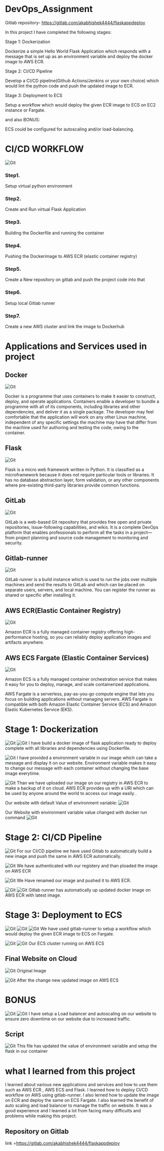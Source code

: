 # DevOps_Assignment
Gitlab repository-  https://gitlab.com/akabhishek4444/flaskappdeploy



In this project I have completed the following stages:

Stage 1: Dockerization

Dockerize a simple Hello World Flask Application which responds with a message that is set up as an environment variable and deploy the docker image to AWS ECR.


Stage 2: CI/CD Pipeline

Develop a CI/CD pipeline(Github Actions/Jenkins or your own choice) which would lint the python code and push the updated image to ECR.


Stage 3: Deployment to ECS

Setup a workflow which would deploy the given ECR image to ECS on EC2 instance or Fargate.

and also
BONUS:

ECS could be configured for autoscaling and/or load-balancing.

# CI/CD WORKFLOW
![Git](https://github.com/Abhishek-569/DevOps_Assignment/blob/main/images/workflow.PNG)


### Step1.
Setup virtual python environment

### Step2.
Create and Run virtual Flask Application

### Step3.
Building the Dockerfile and running the container

### Step4.
Pushing the Dockerimage to AWS ECR (elastic container registry)

### Step5.
Create a New repository on gitlab and push the project code into that

### Step6.
Setup local Gitlab runner

### Step7.
Create a new AWS cluster and link the image to Dockerhub


# Applications and Services used in project

## Docker
![Git](https://d1.awsstatic.com/acs/characters/Logos/Docker-Logo_Horizontel_279x131.b8a5c41e56b77706656d61080f6a0217a3ba356d.png)

Docker is a programme that uses containers to make it easier to construct, deploy, and operate applications. Containers enable a developer to bundle a programme with all of its components, including libraries and other dependencies, and deliver it as a single package. The developer may feel comfortable that the application will work on any other Linux machine, independent of any specific settings the machine may have that differ from the machine used for authoring and testing the code, owing to the container.

## Flask
![Git](https://upload.wikimedia.org/wikipedia/commons/thumb/3/3c/Flask_logo.svg/1200px-Flask_logo.svg.png)

Flask is a micro web framework written in Python. It is classified as a microframework because it does not require particular tools or libraries. It has no database abstraction layer, form validation, or any other components where pre-existing third-party libraries provide common functions.

## GitLab
![Git](https://pbs.twimg.com/profile_images/694241544899923968/Yj5sO9P4_400x400.png)

GitLab is a web-based Git repository that provides free open and private repositories, issue-following capabilities, and wikis. It is a complete DevOps platform that enables professionals to perform all the tasks in a project—from project planning and source code management to monitoring and security.

## Gitlab-runner
![Git](https://gitlab.com/uploads/-/system/project/avatar/250833/runner_logo.png)

GitLab runner is a build instance which is used to run the jobs over multiple machines and send the results to GitLab and which can be placed on separate users, servers, and local machine. You can register the runner as shared or specific after installing it. 

## AWS ECR(Elastic Container Registry)
![Git](https://labs.tadigital.com/wp-content/uploads/2018/07/RCE.png)

Amazon ECR is a fully managed container registry offering high-performance hosting, so you can reliably deploy application images and artifacts anywhere.

## AWS ECS Fargate (Elastic Container Services)
![Git](https://digital.ai/sites/default/files/pictures/styles/maxwidth_300/public/pt_logos/amazon-ecs.png?itok=4kq9I_sN)

Amazon ECS is a fully managed container orchestration service that makes it easy for you to deploy, manage, and scale containerized applications.

AWS Fargate is a serverless, pay-as-you-go compute engine that lets you focus on building applications without managing servers. AWS Fargate is compatible with both Amazon Elastic Container Service (ECS) and Amazon Elastic Kubernetes Service (EKS).

# Stage 1: Dockerization

![Git](https://github.com/Abhishek-569/DevOps_Assignment/blob/main/images/dockerfile.PNG)
![Git](https://github.com/Abhishek-569/DevOps_Assignment/blob/main/images/step1.1.PNG)
I have  build a docker image of flask application ready to deploy complete with all libraries and dependencies using Dockerfile.  

![Git](https://github.com/Abhishek-569/DevOps_Assignment/blob/main/images/step1.4.PNG)
I have  provided a environment variable in our image which can take a message and display it on our website. Environment variable makes it easy to change our message with each container without changing the base image everytime.

![Git](https://github.com/Abhishek-569/DevOps_Assignment/blob/main/images/Capture.PNG)
Than we have uploaded our image on our registry in  AWS ECR to make a backup of it on cloud. AWS ECR provides us with a URI which can be used by anyone around the world to access our image easily .

Our website with default Value of environment variable:
![Git](https://github.com/Abhishek-569/DevOps_Assignment/blob/main/images/step1.3.PNG)

Our Website with environment variable value changed  with docker run command
![Git](https://github.com/Abhishek-569/DevOps_Assignment/blob/main/images/step1.5.PNG)

# Stage 2: CI/CD Pipeline

![Git](https://github.com/Abhishek-569/DevOps_Assignment/blob/main/images/step2.PNG)
For our CI/CD pipeline we have used Gitlab to automatically build a new image and push the same in AWS ECR automatically.

![Git](https://github.com/Abhishek-569/DevOps_Assignment/blob/main/images/step1.8.PNG)
We have authenticated with our registery and than ploaded the image on AWS ECR

![Git](https://github.com/Abhishek-569/DevOps_Assignment/blob/main/images/step1.9.PNG)
We Have renamed our image and pushed it to AWS ECR.

![Git](https://github.com/Abhishek-569/DevOps_Assignment/blob/main/images/1.PNG)
![Git](https://github.com/Abhishek-569/DevOps_Assignment/blob/main/images/step1.10.PNG)
Gitlab runner has automatically up updated docker image on AWS ECR with latest image.

# Stage 3: Deployment to ECS

![Git](https://github.com/Abhishek-569/DevOps_Assignment/blob/main/images/last.PNG)
![Git](https://github.com/Abhishek-569/DevOps_Assignment/blob/main/images/last2.PNG)
![Git](https://github.com/Abhishek-569/DevOps_Assignment/blob/main/images/last3.PNG)
We have used gitlab-runner to setup a workflow which would deploy the given ECR image to ECS on Fargate.

![Git](https://github.com/Abhishek-569/DevOps_Assignment/blob/main/images/ecs1.PNG)
![Git](https://github.com/Abhishek-569/DevOps_Assignment/blob/main/images/ecs.PNG)
Our ECS cluster running on AWS ECS

## Final Website on Cloud

![Git](https://github.com/Abhishek-569/DevOps_Assignment/blob/main/images/websitemain.PNG)
Original Image 

![Git](https://github.com/Abhishek-569/DevOps_Assignment/blob/main/images/step3.1.PNG)
After the change new updated image on AWS ECS

# BONUS
![Git](https://github.com/Abhishek-569/DevOps_Assignment/blob/main/images/bonus.PNG)
![Git](https://github.com/Abhishek-569/DevOps_Assignment/blob/main/images/bonus3.PNG)
I have setup a Load balancer and autoscaling on our website to ensure zero downtime on our website due to increased traffic.


## Script 
![Git](https://github.com/Abhishek-569/DevOps_Assignment/blob/main/images/dockerfile1.PNG)
This file has updated the value of environment variable and setup the flask in our container

# what I learned from this project
I learned about various new applications and services and how to use them  such as AWS ECR , AWS ECS and Flask. I learned how to deploy CI/CD workflow on AWS using gitlab-runner. I also lerned how to update the image on ECR and deploy the same on ECS Fargate. I also learned the benefit of auto scaling and load balancer to manage the traffic on website.
It was a good experience and I learned a lot from facing many difficults and problems while making this project.

## Repository on Gitlab
link =https://gitlab.com/akabhishek4444/flaskappdeploy
